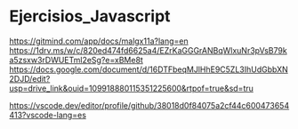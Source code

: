 # Ejercisios_Javascript
https://gitmind.com/app/docs/malgx11a?lang=en
https://1drv.ms/w/c/820ed474fd6625a4/EZrKaGGGrANBqWlxuNr3pVsB79ka5zsxw3rDWUETml2eSg?e=xBMe8t
https://docs.google.com/document/d/16DTFbeqMJlHhE9C5ZL3IhUdGbbXN2DJD/edit?usp=drive_link&ouid=109918880115351225600&rtpof=true&sd=tru

https://vscode.dev/editor/profile/github/38018d0f84075a2cf44c600473654413?vscode-lang=es
